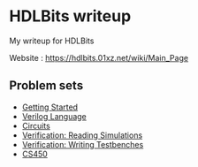 # HDLBits writeup
My writeup for HDLBits

Website : https://hdlbits.01xz.net/wiki/Main_Page

## Problem sets
* [Getting Started](./Getting%20Started/README.md)
* [Verilog Language](./Verilog%20Language/README.md)
* [Circuits](./Circuits/README.md)
* [Verification: Reading Simulations](./Verification%20Reading%20Simulations/README.md)
* [Verification: Writing Testbenches](./Verification%20Writing%20Testbenches/README.md)
* [CS450](./CS450/README.md)